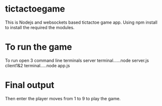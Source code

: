 # tictactoegame
  This is Nodejs and websockets based tictactoe game app.
  Using npm install to install the required the modules.
# To run the game
  To run open 3 command line terminals
  server terminal......node server.js
  client1&2 terminal.....node app.js
# Final output
  Then enter the player moves from 1 to 9 to play the game.

